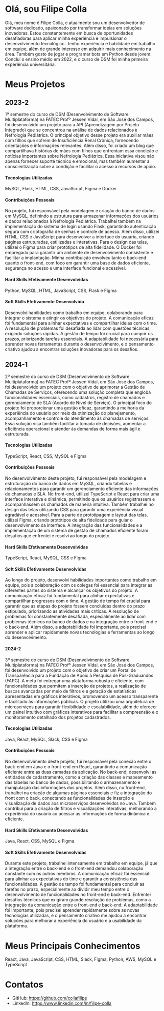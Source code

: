 # Olá, sou Filipe Colla
Olá, meu nome é Filipe Colla, e atualmente sou um desenvolvedor de software dedicado, apaixonado por transformar ideias em soluções inovadoras. Estou constantemente em busca de oportunidades desafiadoras para aplicar minha experiência e impulsionar o desenvolvimento tecnológico. Tenho experiência e habilidade em trabalho em equipe, além de grande interesse em adquirir mais conhecimento na área. Também gosto de jogar e programar bots em Python desde jovem. Concluí o ensino médio em 2022, e o curso de DSM foi minha primeira experiência universitária.

# Meus Projetos

## 2023-2
1º semestre do curso de DSM (Desenvolvimento de Software Multiplataforma) na FATEC Profº Jessen Vidal, em São José dos Campos, foi desenvolvido um projeto para a API (Aprendizagem por Projeto Integrado) que se concentrou na análise de dados relacionados à Nefrologia Pediátrica. O principal objetivo desse projeto era auxiliar mães com filhos que sofrem de Insuficiência Renal Crônica, fornecendo orientações e informações relevantes. Além disso, foi criado um blog que compartilhava histórias de mães com filhos que enfrentam essa condição e notícias importantes sobre Nefrologia Pediátrica. Essa iniciativa visou não apenas fornecer suporte técnico e emocional, mas também aumentar a conscientização sobre a condição e facilitar o acesso a recursos de apoio.

#### Tecnologias Utilizadas
MySQL, Flask, HTML, CSS, JavaScript, Figma e Docker

#### Contribuições Pessoais
No projeto, fui responsável pela modelagem e criação do banco de dados em MySQL, definindo a estrutura para armazenar informações dos usuários e dados relacionados à Nefrologia Pediátrica. Trabalhei também na implementação do sistema de login usando Flask, garantindo autenticação segura com criptografia de senhas e controle de acesso. Além disso, utilizei HTML, CSS e JavaScript para desenvolver a interface do usuário, criando páginas estruturadas, estilizadas e interativas. Para o design das telas, utilizei o Figma para criar protótipos de alta fidelidade. O Docker foi empregado para garantir um ambiente de desenvolvimento consistente e facilitar a implantação. Minha contribuição envolveu tanto o back-end quanto o front-end, com foco em garantir uma base de dados eficiente, segurança no acesso e uma interface funcional e acessível.

#### Hard Skills Efetivamente Desenvolvidas
Python, MySQL, HTML, JavaScript, CSS, Flask e Figma

#### Soft Skills Efetivamente Desenvolvida
Desenvolvi habilidades como trabalho em equipe, colaborando para integrar o sistema e atingir os objetivos do projeto. A comunicação eficaz foi fundamental para alinhar expectativas e compartilhar ideias com o time. A resolução de problemas foi desafiada ao lidar com questões técnicas, exigindo soluções rápidas. A gestão de tempo foi crucial para cumprir os prazos, priorizando tarefas essenciais. A adaptabilidade foi necessária para aprender novas ferramentas durante o desenvolvimento, e o pensamento criativo ajudou a encontrar soluções inovadoras para os desafios.

## 2024-1
2º semestre do curso de DSM (Desenvolvimento de Software Multiplataforma) na FATEC Profº Jessen Vidal, em São José dos Campos, foi desenvolvido um projeto com o objetivo de aprimorar a Gestão de Chamadas de Serviços, oferecendo uma solução completa que engloba funcionalidades essenciais, como cadastros, registro de chamados e gerenciamento de SLA (Acordo de Nível de Serviço). O principal foco do projeto foi proporcionar uma gestão eficaz, garantindo a melhoria da experiência do usuário por meio da otimização do planejamento, acompanhamento e controle do atendimento às chamadas de serviços. Essa solução visa também facilitar a tomada de decisões, aumentar a eficiência operacional e atender às demandas de forma mais ágil e estruturada.

#### Tecnologias Utilizadas
TypeScript, React, CSS, MySQL e Figma

#### Contribuições Pessoais
No desenvolvimento deste projeto, fui responsável pela modelagem e estruturação do banco de dados em MySQL, criando tabelas e relacionamentos para garantir um gerenciamento eficiente das informações de chamadas e SLA. No front-end, utilizei TypeScript e React para criar uma interface interativa e dinâmica, permitindo que os usuários registrassem e acompanhassem os chamados de maneira intuitiva. Também trabalhei no design das telas utilizando CSS para garantir uma experiência visual agradável e acessível. Para a parte de prototipagem e layout das telas, utilizei Figma, criando protótipos de alta fidelidade para guiar o desenvolvimento da interface. A integração das funcionalidades e a implementação de um sistema de gestão de chamados eficiente foram desafios que enfrentei e resolvi ao longo do projeto.

#### Hard Skills Efetivamente Desenvolvidas
TypeScript, React, MySQL, CSS e Figma

#### Soft Skills Efetivamente Desenvolvidas
Ao longo do projeto, desenvolvi habilidades importantes como trabalho em equipe, pois a colaboração com os colegas foi essencial para integrar as diferentes partes do sistema e alcançar os objetivos do projeto. A comunicação eficaz foi fundamental para alinhar expectativas e compartilhar progressos com o time. A gestão de tempo foi crucial para garantir que as etapas do projeto fossem concluídas dentro do prazo estipulado, priorizando as atividades mais críticas. A resolução de problemas foi constantemente desafiada, especialmente ao lidar com problemas técnicos no banco de dados e na integração entre o front-end e o back-end. Além disso, a adaptabilidade foi importante, pois precisei aprender e aplicar rapidamente novas tecnologias e ferramentas ao longo do desenvolvimento.

#### 2024-2
3º semestre do curso de DSM (Desenvolvimento de Software Multiplataforma) na FATEC Profº Jessen Vidal, em São José dos Campos, foi desenvolvido um projeto com o objetivo de criar um Portal de Transparência para a Fundação de Apoio à Pesquisa de Pós-Graduandos (FAPG). A meta foi entregar uma plataforma robusta e eficiente, com funcionalidades que permitem a inserção de projetos, a realização de buscas avançadas por meio de filtros e a geração de estatísticas apresentadas em gráficos interativos, promovendo um acesso transparente e facilitado às informações públicas. O projeto utilizou uma arquitetura de microserviços para garantir flexibilidade e escalabilidade, além de oferecer um painel intuitivo com gráficos interativos para facilitar a compreensão e o monitoramento detalhado dos projetos cadastrados.

#### Tecnologias Utilizadas
Java, React, MySQL, Slack, CSS e Figma

#### Contribuições Pessoais
No desenvolvimento deste projeto, fui responsável pela conexão entre o back-end em Java e o front-end em React, garantindo a comunicação eficiente entre as duas camadas da aplicação. No back-end, desenvolvi as entidades de cadastramento, como a criação das classes e mapeamento das tabelas no banco de dados, possibilitando o armazenamento e manipulação das informações dos projetos. Além disso, no front-end, trabalhei na criação de algumas páginas essenciais e fiz a integração do front com o back, conectando as funcionalidades de inserção e visualização de dados aos microserviços desenvolvidos no Java. Também contribuí para a criação de filtros e visualizações interativas, melhorando a experiência do usuário ao acessar as informações de forma dinâmica e eficiente.

#### Hard Skills Efetivamente Desenvolvidas
Java, React, CSS, MySQL e Figma

#### Soft Skills Efetivamente Desenvolvidas
Durante este projeto, trabalhei intensamente em trabalho em equipe, já que a integração entre o back-end e o front-end demandou colaboração constante com os outros membros. A comunicação eficaz foi essencial para alinhar as expectativas do time e garantir a consistência das funcionalidades. A gestão de tempo foi fundamental para concluir as tarefas no prazo, especialmente ao dividir meu tempo entre o desenvolvimento de funcionalidades no front-end e back-end. Enfrentei desafios técnicos que exigiram grande resolução de problemas, como a integração da comunicação entre o front-end e back-end. A adaptabilidade foi importante, pois precisei aprender rapidamente sobre as novas tecnologias utilizadas, e o pensamento criativo me ajudou a encontrar soluções para melhorar a experiência do usuário e a usabilidade da plataforma.

# Meus Principais Conhecimentos
React, Java, JavaScript, CSS, HTML, Slack, Figma, Python, AWS, MySQL e TypeScript

# Contatos
- GitHub: https://github.com/collafilipe
- LinkedIn: https://www.linkedin.com/in/filipe-colla
